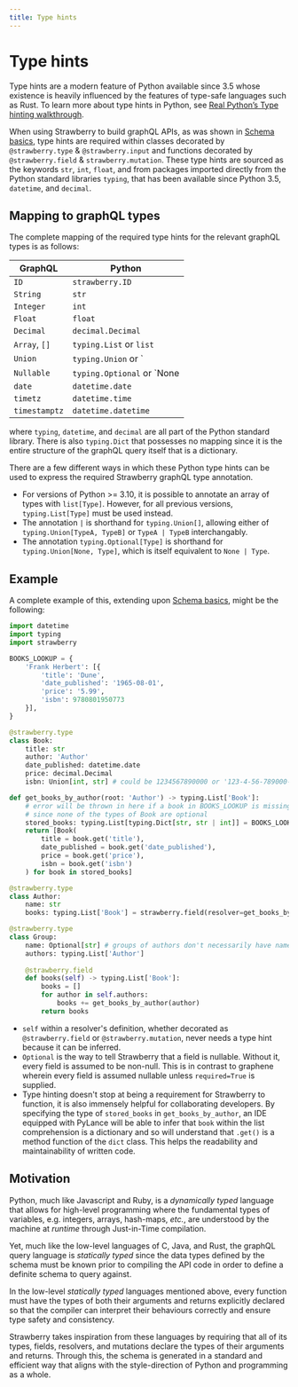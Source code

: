 ```yaml
---
title: Type hints
---
```


# Type hints

Type hints are a modern feature of Python available since 3.5 whose existence is heavily influenced by the features of type-safe languages such as Rust. To learn more about type hints in Python, see [Real Python’s Type hinting walkthrough](https://realpython.com/lessons/type-hinting/).

When using Strawberry to build graphQL APIs, as was shown in [Schema basics](https://strawberry.rocks/docs/general/schema-basics), type hints are required within classes decorated by `@strawberry.type` & `@strawberry.input` and functions decorated by `@strawberry.field` & `strawberry.mutation`. These type hints are sourced as the keywords `str`, `int`, `float`, and from packages imported directly from the Python standard libraries `typing`, that has been available since Python 3.5, `datetime`, and `decimal`.

## Mapping to graphQL types

The complete mapping of the required type hints for the relevant graphQL types is as follows:

| GraphQL         | Python                        |
| --------------- | ----------------------------- |
| `ID`            | `strawberry.ID`               |
| `String`        | `str`                         |
| `Integer`       | `int`                         |
| `Float`         | `float`                       |
| `Decimal`       | `decimal.Decimal`             |
| `Array`, `[]`   | `typing.List` or `list`       |
| `Union`         | `typing.Union` or `|`         |
| `Nullable`      | `typing.Optional` or `None |` |
| `date`          | `datetime.date`               |
| `timetz`        | `datetime.time`               |
| `timestamptz`   | `datetime.datetime`           |

where `typing`, `datetime`, and `decimal` are all part of the Python standard library. There is also `typing.Dict` that possesses no mapping since it is the entire structure of the graphQL query itself that is a dictionary.

There are a few different ways in which these Python type hints can be used to express the required Strawberry graphQL type annotation.
- For versions of Python >= 3.10, it is possible to annotate an array of types with `list[Type]`. However, for all previous versions, `typing.List[Type]` must be used instead.
- The annotation `|` is shorthand for `typing.Union[]`, allowing either of `typing.Union[TypeA, TypeB]` or `TypeA | TypeB` interchangably.
- The annotation `typing.Optional[Type]` is shorthand for `typing.Union[None, Type]`, which is itself equivalent to `None | Type`.

## Example

A complete example of this, extending upon [Schema basics](https://strawberry.rocks/docs/general/schema-basics), might be the following:
```python
import datetime
import typing
import strawberry

BOOKS_LOOKUP = {
    'Frank Herbert': [{
        'title': 'Dune',
        'date_published': '1965-08-01',
        'price': '5.99',
        'isbn': 9780801950773
    }],
}

@strawberry.type
class Book:
    title: str
    author: 'Author'
    date_published: datetime.date
    price: decimal.Decimal
    isbn: Union[int, str] # could be 1234567890000 or '123-4-56-789000-0'

def get_books_by_author(root: 'Author') -> typing.List['Book']:
    # error will be thrown in here if a book in BOOKS_LOOKUP is missing a field
    # since none of the types of Book are optional
    stored_books: typing.List[typing.Dict[str, str | int]] = BOOKS_LOOKUP[root.name]
    return [Book(
        title = book.get('title'),
        date_published = book.get('date_published'),
        price = book.get('price'),
        isbn = book.get('isbn')
    ) for book in stored_books]

@strawberry.type
class Author:
    name: str
    books: typing.List['Book'] = strawberry.field(resolver=get_books_by_author)

@strawberry.type
class Group:
    name: Optional[str] # groups of authors don't necessarily have names
    authors: typing.List['Author']
    
    @strawberry.field
    def books(self) -> typing.List['Book']:
        books = []
        for author in self.authors:
            books += get_books_by_author(author)
        return books

```
- `self` within a resolver's definition, whether decorated as `@strawberry.field` or `@strawberry.mutation`, never needs a type hint because it can be inferred.
- `Optional` is the way to tell Strawberry that a field is nullable. Without it, every field is assumed to be non-null. This is in contrast to graphene wherein every field is assumed nullable unless `required=True` is supplied.
- Type hinting doesn't stop at being a requirement for Strawberry to function, it is also immensely helpful for collaborating developers. By specifying the type of `stored_books` in `get_books_by_author`, an IDE equipped with PyLance will be able to infer that `book` within the list comprehension is a dictionary and so will understand that `.get()` is a method function of the `dict` class. This helps the readability and maintainability of written code.

## Motivation

Python, much like Javascript and Ruby, is a _dynamically typed_ language that allows for high-level programming where the fundamental types of variables, e.g. integers, arrays, hash-maps, _etc._, are understood by the machine at _runtime_ through Just-in-Time compilation.

Yet, much like the low-level languages of C, Java, and Rust, the graphQL query language is _statically typed_ since the data types defined by the schema must be known prior to compiling the API code in order to define a definite schema to query against.

In the low-level _statically typed_ languages mentioned above, every function must have the types of both their arguments and returns explicitly declared so that the compiler can interpret their behaviours correctly and ensure type safety and consistency.

Strawberry takes inspiration from these languages by requiring that all of its types, fields, resolvers, and mutations declare the types of their arguments and returns. Through this, the schema is generated in a standard and efficient way that aligns with the style-direction of Python and programming as a whole.
